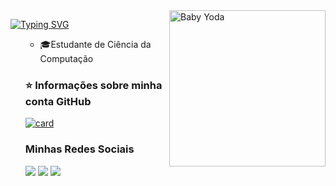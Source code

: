 <img align="right" width="250" src="https://media.giphy.com/media/v1.Y2lkPTc5MGI3NjExc3c5YzcwNm5vaWRiN2FobTZlNnpmbnMybDl3M3UwYnVlbTRuenViMyZlcD12MV9pbnRlcm5hbF9naWZfYnlfaWQmY3Q9Zw/Wn74RUT0vjnoU98Hnt/giphy.gif" title="Baby Yoda"/>

[![Typing SVG](https://readme-typing-svg.herokuapp.com?font=Fira+Code&pause=1000&color=2E67F8&width=435&lines=Hello+there!+I'm+Kelvin+Rodrigues+%F0%9F%91%A8%F0%9F%8F%BB%E2%80%8D%F0%9F%92%BB;Oi!+Eu+sou+Kelvin+Rodrigues+%F0%9F%91%A8%F0%9F%8F%BB%E2%80%8D%F0%9F%92%BB)](https://git.io/typing-svg)

<ul>

- 🎓Estudante de Ciência da Computação


<div>

### ⭐ Informações sobre minha conta GitHub
[![card](https://github-readme-stats.vercel.app/api?username=nivlekrod&theme=dark&show_icons=true)](https://github.com/anuraghazra/github-readme-stats)
</div>

### Minhas Redes Sociais

<div align="">

<a href="https://www.linkedin.com/in/kelvin-rodrigues-08206324a/"><img src="https://img.shields.io/badge/LinkedIn-0050B5?style=flat&logo=linkedin&logoColor=white" target="_blank"/></a>
<a href="mailto:kmrkelvin@gmail.com"><img src="https://img.shields.io/badge/-kmrkelvin@gmail.com-9D2235?style=flat&logo=gmail&logoColor=white" target="_blank"/></a>
<a href="https://www.instagram.com/kmr_kelvin/"><img src="https://img.shields.io/badge/-kmr__kelvin-DD3224?style=flar&logo=instagram&logoColor=white" target="_blank"/></a>

</div>
</ul>
